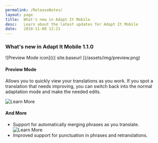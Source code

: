 ```yaml
---
permalink: /ReleaseNotes/
layout: page
title:  What's new in Adapt It Mobile
desc:   Learn about the latest updates for Adapt It Mobile
date:   2018-11-08 12:21
---
```


### What's new in Adapt It Mobile 1.1.0

![Preview Mode icon]({{ site.baseurl }}/assets/img/preview.png)

#### Preview Mode

Allows you to quickly view your translations as you work. If you spot a translation that needs improving, you can switch back into the normal adaptation mode and make the needed edits.

![Learn More]()

#### And More

- Support for automatically merging phrases as you translate. ![Learn More]()
- Improved support for punctuation in phrases and retranslations.

